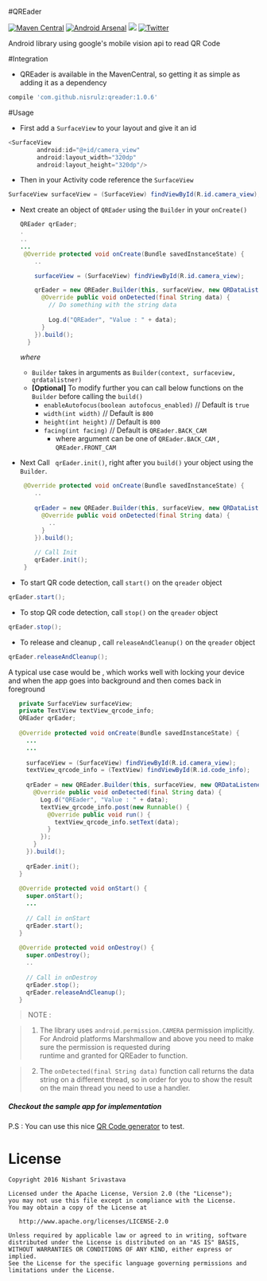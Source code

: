 #QREader 

[![Maven Central](https://maven-badges.herokuapp.com/maven-central/com.github.nisrulz/qreader/badge.svg)](https://maven-badges.herokuapp.com/maven-central/com.github.nisrulz/qreader) [![Android Arsenal](https://img.shields.io/badge/Android%20Arsenal-QREader-green.svg?style=true)](https://android-arsenal.com/details/1/3478) <a href="http://www.methodscount.com/?lib=com.github.nisrulz%3Aqreader%3A1.0.6"><img src="https://img.shields.io/badge/Size-10 KB-e91e63.svg"/></a> [![Twitter](https://img.shields.io/badge/Twitter-@nisrulz-blue.svg?style=flat)](http://twitter.com/nisrulz)

Android library using google's mobile vision api to read QR Code 

#Integration
- QREader is available in the MavenCentral, so getting it as simple as adding it as a dependency
```gradle
compile 'com.github.nisrulz:qreader:1.0.6'
```

#Usage
+ First add a `SurfaceView` to your layout and give it an id
```java
<SurfaceView
        android:id="@+id/camera_view"
        android:layout_width="320dp"
        android:layout_height="320dp"/>
```

+ Then in your Activity code reference the `SurfaceView`
```java
SurfaceView surfaceView = (SurfaceView) findViewById(R.id.camera_view);
```

+ Next create an object of `QREader` using the `Builder` in your `onCreate()`
    ```java
    QREader qrEader;
    .
    ..
    ...
     @Override protected void onCreate(Bundle savedInstanceState) {
        ..
    
        surfaceView = (SurfaceView) findViewById(R.id.camera_view);
    
        qrEader = new QREader.Builder(this, surfaceView, new QRDataListener() {
          @Override public void onDetected(final String data) {
            // Do something with the string data
            
            Log.d("QREader", "Value : " + data);
          }
        }).build();
      }    
    ```
    
    *where* 
    + `Builder` takes in arguments as `Builder(context, surfaceview, qrdatalistner)`
    + **[Optional]** To modify further you can call  below functions on the `Builder` before calling the `build()`
      + `enableAutofocus(boolean autofocus_enabled)`  // Default is `true`
      + `width(int width)` // Default is `800`
      + `height(int height)` // Default is `800`
      + `facing(int facing)` // Default is `QREader.BACK_CAM`
        + where argument can be one of  `QREader.BACK_CAM` , `QREader.FRONT_CAM`

+ Next Call ` qrEader.init()`, right after you `build()` your object using the `Builder`.
    ```java
     @Override protected void onCreate(Bundle savedInstanceState) {
        ..
      
        qrEader = new QREader.Builder(this, surfaceView, new QRDataListener() {
          @Override public void onDetected(final String data) {
            ..
          }
        }).build();
        
        // Call Init
        qrEader.init();
     }    
    ```

+ To start QR code detection, call `start()` on the `qreader` object 
```java
qrEader.start();
```
+ To stop QR code detection, call `stop()` on the `qreader` object 
```java
qrEader.stop();
```
+ To release and cleanup , call `releaseAndCleanup()` on the `qreader` object 
```java
qrEader.releaseAndCleanup();
```

A typical use case would be , which works well with locking your device and when the app goes into background and then comes back in foreground
```java
   private SurfaceView surfaceView;
   private TextView textView_qrcode_info;
   QREader qrEader;
 
   @Override protected void onCreate(Bundle savedInstanceState) {
     ...
     ...
     
     surfaceView = (SurfaceView) findViewById(R.id.camera_view);
     textView_qrcode_info = (TextView) findViewById(R.id.code_info);
 
     qrEader = new QREader.Builder(this, surfaceView, new QRDataListener() {
       @Override public void onDetected(final String data) {
         Log.d("QREader", "Value : " + data);
         textView_qrcode_info.post(new Runnable() {
           @Override public void run() {
             textView_qrcode_info.setText(data);
           }
         });
       }
     }).build();
 
     qrEader.init();
   }
 
   @Override protected void onStart() {
     super.onStart();
     ...
 
     // Call in onStart
     qrEader.start();
   }
 
   @Override protected void onDestroy() {
     super.onDestroy();
     ..
 
     // Call in onDestroy
     qrEader.stop();
     qrEader.releaseAndCleanup();
   }
```


> NOTE : 

> 1. The library uses `android.permission.CAMERA` permission implicitly. For Android 
platforms Marshmallow and above you need to make sure the permission is requested during  
runtime and granted for QREader to function.

> 2. The `onDetected(final String data)` function call returns the data string on a different
 thread, so in order for you to show the result on the main thread you need to use a handler. 

#####  Checkout the sample app for implementation


P.S : You can use this nice [QR Code generator](https://www.the-qrcode-generator.com/) to test.

License
=======

    Copyright 2016 Nishant Srivastava

    Licensed under the Apache License, Version 2.0 (the "License");
    you may not use this file except in compliance with the License.
    You may obtain a copy of the License at

       http://www.apache.org/licenses/LICENSE-2.0

    Unless required by applicable law or agreed to in writing, software
    distributed under the License is distributed on an "AS IS" BASIS,
    WITHOUT WARRANTIES OR CONDITIONS OF ANY KIND, either express or implied.
    See the License for the specific language governing permissions and
    limitations under the License.